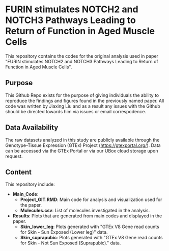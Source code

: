 # FURIN stimulates NOTCH2 and NOTCH3 Pathways Leading to Return of Function in Aged Muscle Cells

This repository contains the codes for the original analysis used in paper "FURIN stimulates NOTCH2 and NOTCH3 Pathways Leading to Return of Function in Aged Muscle Cells".

## Purpose

This Github Repo exists for the purpose of giving individuals the ability to reproduce the findings and figures found in the previously named paper. All code was written by Jiaxing Liu and as a result any issues with the Github should be directed towards him via issues or email correspodence.

## Data Availability

The raw datasets analyzed in this study are publicly available through the Genotype-Tissue Expression (GTEx) Project (https://gtexportal.org/). Data can be accessed via the GTEx Portal or via our UBox cloud storage upon request.

## Content

This repository include:
* **Main_Code**:
  * **Project_GIT.RMD**: Main code for analysis and visualization used for the paper.
  * **Molecules.csv**: List of molecules investigated in the analysis.
* **Results**: Plots that are generated from main codes and displayed in the paper.
  * **Skin_lower_leg**: Plots generated with "GTEx V8 Gene read counts for Skin - Sun Exposed (Lower leg)" data.
  * **Skin_suprapubic**: Plots generated with "GTEx V8 Gene read counts for Skin - Not Sun Exposed (Suprapubic)." data.

